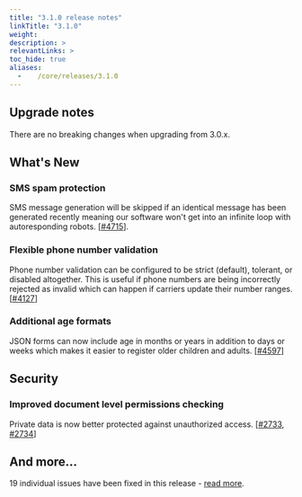 ```yaml
---
title: "3.1.0 release notes"
linkTitle: "3.1.0"
weight:
description: >
relevantLinks: >
toc_hide: true
aliases:
  -    /core/releases/3.1.0
---
```


## Upgrade notes

There are no breaking changes when upgrading from 3.0.x.

## What's New

### SMS spam protection

SMS message generation will be skipped if an identical message has been generated recently meaning our software won't get into an infinite loop with autoresponding robots. [[#4715](https://github.com/medic/cht-core/issues/4715)].

### Flexible phone number validation

Phone number validation can be configured to be strict (default), tolerant, or disabled altogether. This is useful if phone numbers are being incorrectly rejected as invalid which can happen if carriers update their number ranges. [[#4127](https://github.com/medic/cht-core/issues/4127)]

### Additional age formats

JSON forms can now include age in months or years in addition to days or weeks which makes it easier to register older children and adults. [[#4597](https://github.com/medic/cht-core/issues/4597)]

## Security

### Improved document level permissions checking

Private data is now better protected against unauthorized access. [[#2733](https://github.com/medic/cht-core/issues/2733), [#2734](https://github.com/medic/cht-core/issues/2734)]

## And more...

19 individual issues have been fixed in this release - [read more](https://github.com/medic/cht-core/blob/master/Changes.md#310).
